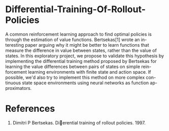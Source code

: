 # Differential-Training-Of-Rollout-Policies
A common reinforcement learning approach to find optimal policies
is through the estimation of value functions. Bertsekas[1] wrote an in-
teresting paper arguing why it might be better to learn functions that
measure the difference in value between states, rather than the value of
states. In this exploratory project, we propose to validate this hypothesis
by implementing the differential training method proposed by Bertsekas
for learning the value differences between pairs of states on simple rein-
forcement learning environments with finite state and action space. If
possible, we'd also try to implement this method on more complex con-
tinuous state space environments using neural networks as function ap-
proximators.

# References
1. Dimitri P Bertsekas. Dierential training of rollout policies. 1997.

